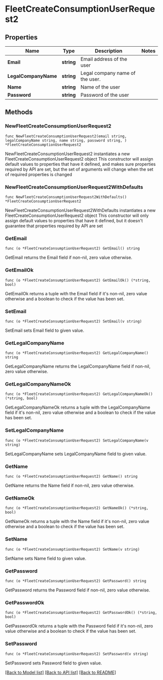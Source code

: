 # FleetCreateConsumptionUserRequest2

## Properties

Name | Type | Description | Notes
------------ | ------------- | ------------- | -------------
**Email** | **string** | Email address of the user | 
**LegalCompanyName** | **string** | Legal company name of the user. | 
**Name** | **string** | Name of the user | 
**Password** | **string** | Password of the user | 

## Methods

### NewFleetCreateConsumptionUserRequest2

`func NewFleetCreateConsumptionUserRequest2(email string, legalCompanyName string, name string, password string, ) *FleetCreateConsumptionUserRequest2`

NewFleetCreateConsumptionUserRequest2 instantiates a new FleetCreateConsumptionUserRequest2 object
This constructor will assign default values to properties that have it defined,
and makes sure properties required by API are set, but the set of arguments
will change when the set of required properties is changed

### NewFleetCreateConsumptionUserRequest2WithDefaults

`func NewFleetCreateConsumptionUserRequest2WithDefaults() *FleetCreateConsumptionUserRequest2`

NewFleetCreateConsumptionUserRequest2WithDefaults instantiates a new FleetCreateConsumptionUserRequest2 object
This constructor will only assign default values to properties that have it defined,
but it doesn't guarantee that properties required by API are set

### GetEmail

`func (o *FleetCreateConsumptionUserRequest2) GetEmail() string`

GetEmail returns the Email field if non-nil, zero value otherwise.

### GetEmailOk

`func (o *FleetCreateConsumptionUserRequest2) GetEmailOk() (*string, bool)`

GetEmailOk returns a tuple with the Email field if it's non-nil, zero value otherwise
and a boolean to check if the value has been set.

### SetEmail

`func (o *FleetCreateConsumptionUserRequest2) SetEmail(v string)`

SetEmail sets Email field to given value.


### GetLegalCompanyName

`func (o *FleetCreateConsumptionUserRequest2) GetLegalCompanyName() string`

GetLegalCompanyName returns the LegalCompanyName field if non-nil, zero value otherwise.

### GetLegalCompanyNameOk

`func (o *FleetCreateConsumptionUserRequest2) GetLegalCompanyNameOk() (*string, bool)`

GetLegalCompanyNameOk returns a tuple with the LegalCompanyName field if it's non-nil, zero value otherwise
and a boolean to check if the value has been set.

### SetLegalCompanyName

`func (o *FleetCreateConsumptionUserRequest2) SetLegalCompanyName(v string)`

SetLegalCompanyName sets LegalCompanyName field to given value.


### GetName

`func (o *FleetCreateConsumptionUserRequest2) GetName() string`

GetName returns the Name field if non-nil, zero value otherwise.

### GetNameOk

`func (o *FleetCreateConsumptionUserRequest2) GetNameOk() (*string, bool)`

GetNameOk returns a tuple with the Name field if it's non-nil, zero value otherwise
and a boolean to check if the value has been set.

### SetName

`func (o *FleetCreateConsumptionUserRequest2) SetName(v string)`

SetName sets Name field to given value.


### GetPassword

`func (o *FleetCreateConsumptionUserRequest2) GetPassword() string`

GetPassword returns the Password field if non-nil, zero value otherwise.

### GetPasswordOk

`func (o *FleetCreateConsumptionUserRequest2) GetPasswordOk() (*string, bool)`

GetPasswordOk returns a tuple with the Password field if it's non-nil, zero value otherwise
and a boolean to check if the value has been set.

### SetPassword

`func (o *FleetCreateConsumptionUserRequest2) SetPassword(v string)`

SetPassword sets Password field to given value.



[[Back to Model list]](../README.md#documentation-for-models) [[Back to API list]](../README.md#documentation-for-api-endpoints) [[Back to README]](../README.md)


